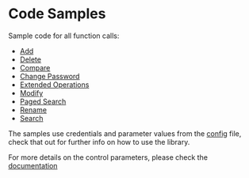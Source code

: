 # Code Samples

Sample code for all function calls:

- [Add](./add_operation.js)
- [Delete](./delete_operation.js)
- [Compare](./compare_operation.js)
- [Change Password](./change_password_operation.js)
- [Extended Operations](./extended_operation.js)
- [Modify](./modify_operation.js)
- [Paged Search](./page_search_operation.js)
- [Rename](./rename_operation.js)
- [Search](./search_operation.js)


The samples use credentials and parameter values from the [config](./config.json) file, check that out for further  info on how to use the library.

For more details on the control parameters, please check the [documentation](../docs/controls.MD)